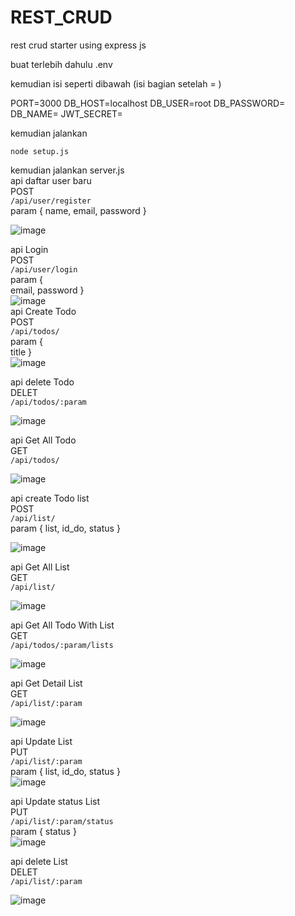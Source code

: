 # REST_CRUD
rest crud starter using express js

buat terlebih dahulu .env 

kemudian isi seperti dibawah (isi bagian setelah = )

PORT=3000
DB_HOST=localhost
DB_USER=root
DB_PASSWORD=
DB_NAME=
JWT_SECRET=

kemudian jalankan 

```node setup.js```

kemudian jalankan server.js
 <br />
api daftar user baru  <br />
POST  <br />
``` /api/user/register ```  <br />
 param {
    name,
    email,
    password
}  <br />

![image](https://github.com/hcalldee/BTS_TODOLIST/assets/49970186/4da1dec2-bf92-4753-ab01-7e7f3575ee4a)
 <br />

api Login <br />
POST  <br />
``` /api/user/login ```  <br />
param {  <br />
    email,
    password
}
 <br />
![image](https://github.com/hcalldee/BTS_TODOLIST/assets/49970186/4808a470-6817-48fa-af6a-6aa7f3ccf21d)
 <br />
api Create Todo <br />
POST <br />
``` /api/todos/ ``` <br />
param { <br />
    title
}
 <br />
![image](https://github.com/hcalldee/BTS_TODOLIST/assets/49970186/223849e9-a198-408f-8b9e-3d5a0846c9bc)
 <br />
 
api delete Todo <br />
DELET <br />
``` /api/todos/:param ``` <br />

 ![image](https://github.com/hcalldee/BTS_TODOLIST/assets/49970186/de6e57c8-06f6-4e05-98ac-09f9f2054749)<br />

 api Get All Todo <br />
GET <br />
``` /api/todos/ ``` <br />

![image](https://github.com/hcalldee/BTS_TODOLIST/assets/49970186/9581c642-d86d-4181-aa08-7298d4ea6df0)<br />

api create Todo list <br />
POST <br />
``` /api/list/ ``` <br />
param {
  list,
  id_do,
  status
}

![image](https://github.com/hcalldee/BTS_TODOLIST/assets/49970186/dcbdc8d4-5366-434e-b181-02355bf9f099)<br />

 api Get All List <br />
GET <br />
``` /api/list/ ``` <br />

![image](https://github.com/hcalldee/BTS_TODOLIST/assets/49970186/54643987-9740-4469-bc0d-56691c0d5325)<br />

 api Get All Todo With List <br />
GET <br />
``` /api/todos/:param/lists ``` <br />

![image](https://github.com/hcalldee/BTS_TODOLIST/assets/49970186/39fd9049-ba49-4865-86c1-c991f7791df6)<br />

api Get Detail List <br />
GET <br />
``` /api/list/:param ``` <br />

![image](https://github.com/hcalldee/BTS_TODOLIST/assets/49970186/931ee1c3-44f5-47bd-8aae-d9a44b6ebb97)<br />

api Update List <br />
PUT <br />
``` /api/list/:param ``` <br />
param {
  list,
  id_do,
  status
}
<br />
![image](https://github.com/hcalldee/BTS_TODOLIST/assets/49970186/1955d686-4b5a-4ac1-8523-cb957a9d7783)<br />

api Update status List <br />
PUT <br />
``` /api/list/:param/status ``` <br />
param {
  status
}
<br />
![image](https://github.com/hcalldee/BTS_TODOLIST/assets/49970186/2a057083-9b83-4b69-abcf-937f5090d11d)<br />

api delete List <br />
DELET <br />
``` /api/list/:param ``` <br />

![image](https://github.com/hcalldee/BTS_TODOLIST/assets/49970186/ef9707ba-4802-4e88-ade6-e6f7d43cee11)

